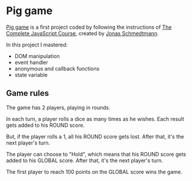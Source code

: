# Pig game

[Pig game](https://pashakin.github.io/pig-game/) is a first project coded by following the instructions of [The Complete JavaScript Course](https://www.udemy.com/course/the-complete-javascript-course/?persist_locale=&locale=en_US), created by [Jonas Schmedtmann](https://twitter.com/jonasschmedtman).

In this project I mastered:

- DOM manipulation
- event handler
- anonymous and callback functions
- state variable

## Game rules

The game has 2 players, playing in rounds.

In each turn, a player rolls a dice as many times as he wishes. Each result gets added to his ROUND score.

But, if the player rolls a 1, all his ROUND score gets lost. After that, it's the next player's turn.

The player can choose to "Hold", which means that his ROUND score gets added to his GLOBAL score. After that, it's the next player's turn.

The first player to reach 100 points on the GLOBAL score wins the game.
